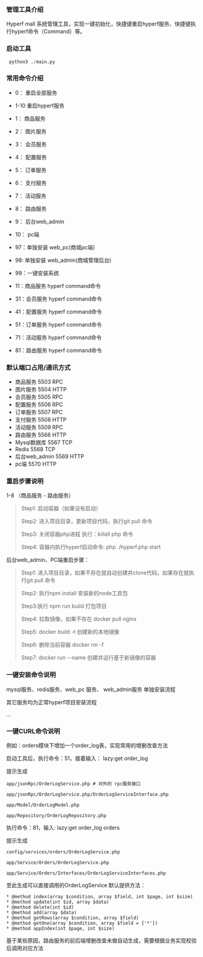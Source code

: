 ### 管理工具介绍
  Hyperf mall 系统管理工具，实现一键初始化，快捷键重启hyperf服务、快捷键执行hyperf命令（Command）等。

### 启动工具
```python
 python3 ./main.py
```

### 常用命令介绍
- 0： 重启全部服务 

- 1-10 重启hyperf服务

- 1： 商品服务

- 2： 图片服务

- 3： 会员服务

- 4： 配置服务

- 5： 订单服务

- 6： 支付服务

- 7： 活动服务

- 8： 路由服务

- 9： 后台web_admin

- 10： pc端

  

- 97：单独安装 web_pc(商城pc端)

- 98: 单独安装 web_admin(商城管理后台)

- 99：一键安装系统

  

- 11：商品服务 hyperf command命令

- 31：会员服务 hyperf command命令

- 41：配置服务 hyperf command命令

- 51：订单服务 hyperf command命令

- 71：活动服务 hyperf command命令

- 81：路由服务 hyperf command命令



### 默认端口占用/通讯方式

- 商品服务 5503 RPC
-  图片服务 5504 HTTP
- 会员服务 5505 RPC
- 配置服务 5506 RPC
- 订单服务 5507 RPC
-  支付服务 5508 HTTP
-  活动服务 5509 RPC
-  路由服务 5566 HTTP
- Mysql数据库 5567 TCP
- Redis 5568 TCP
-  后台web_admin 5569 HTTP
-  pc端 5570 HTTP



### 重启步骤说明

1-8 （商品服务 - 路由服务）

> Step1: 启动容器（如果没有启动）
>
> Step2:  进入项目目录，更新项目代码，执行git pull 命令
>
> Step3: 关闭容器php进程 执行：killall php 命令
>
> Step4: 容器内执行hyperf启动命令: php ./hyperf.php start

后台web_admin、PC端重启步骤：

> Step1:  进入项目目录，如果不存在就自动创建并clone代码，如果存在就执行git pull 命令
>
> Step2: 执行npm install 安装新的node工具包
>
> Step3:执行 npm run build<xx> 打包项目
>
> Step4: 拉取镜像，如果不存在 docker pull nginx
>
> Step5: docker build -t 创建新的本地镜像
>
> Step6: 删除当前容器 docker rm -f
>
> Step7: docker run --name 创建并运行基于新镜像的容器



### 一键安装命令说明

mysql服务、redis服务、web_pc 服务、 web_admin服务 单独安装流程

其它服务均为正常hyperf项目安装流程

...

### 一键CURL命令说明

例如：orders模块下增加一个order_log表，实现常用的增删改查方法

启动工具后，执行命令：51，接着输入： lazy:get order_log

提示生成 

```
app/jsonRpc/OrderLogService.php # 对外的 rpc服务接口

app/jsonRpc/OrderLogService.php/OrderLogServiceInterface.php

app/Model/OrderLogModel.php

app/Repository/OrderLogRepository.php
```

执行命令：81，输入: lazy:get order_log orders

提示生成 

```
config/services/orders/OrderLogService.php

app/Service/Orders/OrderLogService.php

app/Service/Orders/Interfaces/OrderLogServiceInterfaces.php
```

至此生成可以直接调用的OrderLogService 默认提供方法：

```
* @method index(array $condition, array $field, int $page, int $size)
* @method update(int $id, array $data)
* @method delete(int $id)
* @method add(array $data)
* @method getRows(array $condition, array $field)
* @method getOne(array $condition, array $field = ['*'])
* @method appIndex(int $page, int $size)
```

基于某些原因，路由服务的前后端增删改查未做自动生成，需要根据业务实现校验后调用对应方法
